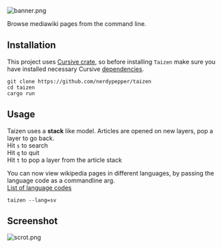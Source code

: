 ![banner.png](https://0x0.st/sVMH.png)

Browse mediawiki pages from the command line.  

## Installation
This project uses [Cursive crate](https://github.com/gyscos/Cursive), so before installing `Taizen`
make sure you have installed necessary Cursive [dependencies](https://github.com/gyscos/Cursive/wiki/Install-ncurses).

```shell
git clone https://github.com/nerdypepper/taizen
cd taizen
cargo run
```

## Usage

Taizen uses a **stack** like model.
Articles are opened on new layers, pop a layer to go back.  
Hit `s` to search  
Hit `q` to quit  
Hit `t` to pop a layer from the article stack

You can now view wikipedia pages in different languages, by passing the
language code as a commandline arg.  
[List of language codes](https://en.wikipedia.org/wiki/List_of_Wikipedias#Detailed_list)

```
taizen --lang=sv
```


## Screenshot

![scrot.png](https://0x0.st/sVXt.png)

